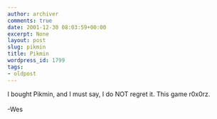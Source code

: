 ```yaml
---
author: archiver
comments: true
date: 2001-12-30 08:03:59+00:00
excerpt: None
layout: post
slug: pikmin
title: Pikmin
wordpress_id: 1799
tags:
- oldpost
---
```


I bought Pikmin, and I must say, I do NOT regret it.  This game r0x0rz.<br /><br />-Wes